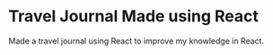 # Travel Journal Made using React

Made a travel journal using React to improve my knowledge in React.

